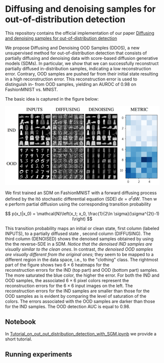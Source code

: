 # Diffusing and denoising samples for out-of-distribution detection



This repository contains the official implementation of our paper [Diffusing and denoising samples for out-of-distribution detection](https://openreview.net/forum?id=eATJn1VZQia)


We propose Diffusing and Denoising OOD Samples (DDOS), a new unsupervised method for out-of-distribution detection
that consists of partially diffusing and denoising data with score-based diffusion generative models (SDMs).
In particular, we show that we can successfully reconstruct partially diffused in-distribution samples, indicating a low reconstruction error.
Contrary, OOD samples are pushed far from their initial state resulting in a high reconstruction error. This reconstruction error is used to
distinguish in- from OOD samples, yielding an AUROC of 0.98 on FashionMNIST vs. MNIST.


The basic idea is captured in the figure below:

![schematic](./images/results.PNG)


We first trained an SDM on FashionMNIST with a forward diffusing process defined by the
Itô stochastic differential equation (SDE) $dx = \sigma^t dW$. Then w e perform partial diffusion using the corresponding transition probability

$$
p(x_t|x_0) = \mathcal{N}\left(x_t; x_0, \frac{1}{2\ln \sigma}(\sigma^{2t}-1) I\right)
$$


This transition probability maps an initial or clean state, first column (labeled INPUTS), to a partially diffused state 
, second column (DIFFUSING). The third column (DENOISED) shows the denoised samples obtained by using the the reverse-SDE
in a SDM. _Notice that the denoised IND samples are visually similar to the clean ones_. In contrast, _the denoised OOD 
samples are visually different from the original ones_; they seem to be mapped to a different region in the data 
space, i.e., to the "clothing" class. The rightmost part of the figure shows two $6 \times 6$ heatmaps for the  
reconstruction errors for the IND (top part) and OOD (bottom part) samples. The more saturated the blue color, the higher the error. For both the IND and OOD samples, the associated $6 \times 6$ pixel colors represent the reconstruction errors for the $6 \times 6$ input images on the left. The reconstruction errors for the IND samples are smaller than those for the OOD samples as is evident by comparing the level of saturation of the colors. The errors associated with the OOD samples are darker than those for the IND samples. The OOD detection AUC is equal to $0.98$.


## Notebook

In [Tutorial_on_out_out_distribution_detection_with_SGM.ipynb](./Tutorial_on_out_out_distribution_detection_with_SGM.ipynb) 
we provide a short tutorial. 

## Running experiments

